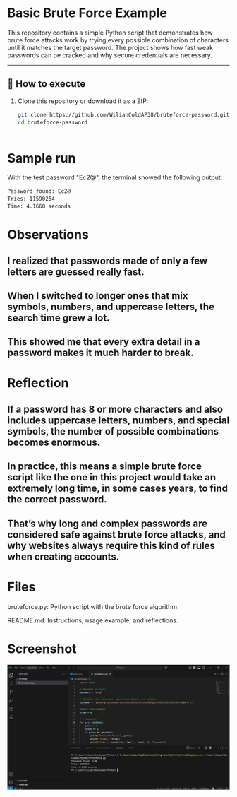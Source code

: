 # Basic Brute Force Example

This repository contains a simple Python script that demonstrates how brute force attacks work by trying every possible combination of characters until it matches the target password. The project shows how fast weak passwords can be cracked and why secure credentials are necessary.

---

## 🔧 How to execute

1. Clone this repository or download it as a ZIP:
   ```bash
   git clone https://github.com/WilianColdAP38/bruteforce-password.git
   cd bruteforce-password



# Sample run

With the test password "Ec2@", the terminal showed the following output:
```bash
Password found: Ec2@
Tries: 11590264
Time: 4.1668 seconds
```


# Observations

## I realized that passwords made of only a few letters are guessed really fast.  
## When I switched to longer ones that mix symbols, numbers, and uppercase letters, the search time grew a lot.  
## This showed me that every extra detail in a password makes it much harder to break.  

# Reflection

## If a password has 8 or more characters and also includes uppercase letters, numbers, and special symbols, the number of possible combinations becomes enormous.  
## In practice, this means a simple brute force script like the one in this project would take an extremely long time, in some cases years, to find the correct password.  
## That’s why long and complex passwords are considered safe against brute force attacks, and why websites always require this kind of rules when creating accounts.  



# Files

bruteforce.py: Python script with the brute force algorithm.

README.md: Instructions, usage example, and reflections.

# Screenshot

![Program running](screen.jpg)

